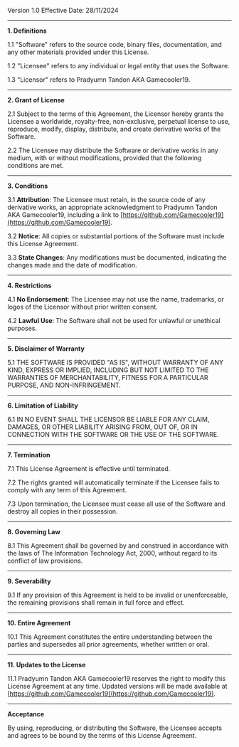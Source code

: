 Version 1.0
Effective Date: 28/11/2024

---

**1. Definitions**

1.1 "Software" refers to the source code, binary files, documentation, and any other materials provided under this License.

1.2 "Licensee" refers to any individual or legal entity that uses the Software.

1.3 "Licensor" refers to Pradyumn Tandon AKA Gamecooler19.

---

**2. Grant of License**

2.1 Subject to the terms of this Agreement, the Licensor hereby grants the Licensee a worldwide, royalty-free, non-exclusive, perpetual license to use, reproduce, modify, display, distribute, and create derivative works of the Software.

2.2 The Licensee may distribute the Software or derivative works in any medium, with or without modifications, provided that the following conditions are met.

---

**3. Conditions**

3.1 **Attribution**: The Licensee must retain, in the source code of any derivative works, an appropriate acknowledgment to Pradyumn Tandon AKA Gamecooler19, including a link to [https://github.com/Gamecooler19](https://github.com/Gamecooler19).

3.2 **Notice**: All copies or substantial portions of the Software must include this License Agreement.

3.3 **State Changes**: Any modifications must be documented, indicating the changes made and the date of modification.

---

**4. Restrictions**

4.1 **No Endorsement**: The Licensee may not use the name, trademarks, or logos of the Licensor without prior written consent.

4.2 **Lawful Use**: The Software shall not be used for unlawful or unethical purposes.

---

**5. Disclaimer of Warranty**

5.1 THE SOFTWARE IS PROVIDED "AS IS", WITHOUT WARRANTY OF ANY KIND, EXPRESS OR IMPLIED, INCLUDING BUT NOT LIMITED TO THE WARRANTIES OF MERCHANTABILITY, FITNESS FOR A PARTICULAR PURPOSE, AND NON-INFRINGEMENT.

---

**6. Limitation of Liability**

6.1 IN NO EVENT SHALL THE LICENSOR BE LIABLE FOR ANY CLAIM, DAMAGES, OR OTHER LIABILITY ARISING FROM, OUT OF, OR IN CONNECTION WITH THE SOFTWARE OR THE USE OF THE SOFTWARE.

---

**7. Termination**

7.1 This License Agreement is effective until terminated.

7.2 The rights granted will automatically terminate if the Licensee fails to comply with any term of this Agreement.

7.3 Upon termination, the Licensee must cease all use of the Software and destroy all copies in their possession.

---

**8. Governing Law**

8.1 This Agreement shall be governed by and construed in accordance with the laws of The Information Technology Act, 2000, without regard to its conflict of law provisions.

---

**9. Severability**

9.1 If any provision of this Agreement is held to be invalid or unenforceable, the remaining provisions shall remain in full force and effect.

---

**10. Entire Agreement**

10.1 This Agreement constitutes the entire understanding between the parties and supersedes all prior agreements, whether written or oral.

---

**11. Updates to the License**

11.1 Pradyumn Tandon AKA Gamecooler19 reserves the right to modify this License Agreement at any time. Updated versions will be made available at [https://github.com/Gamecooler19](https://github.com/Gamecooler19).

---

**Acceptance**

By using, reproducing, or distributing the Software, the Licensee accepts and agrees to be bound by the terms of this License Agreement.
